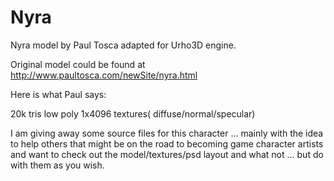 # Nyra
Nyra model by Paul Tosca adapted for Urho3D engine.

Original model could be found at http://www.paultosca.com/newSite/nyra.html

Here is what Paul says:

20k tris low poly 
1x4096 textures( diffuse/normal/specular) 

I am giving away some source files for this character ... mainly with the idea to help others that might be on the road to becoming game character artists and want to check out the model/textures/psd layout and what not ... but do with them as you wish. 
